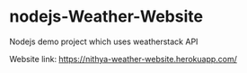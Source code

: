# nodejs-Weather-Website
Nodejs demo project which uses weatherstack API


Website link:
https://nithya-weather-website.herokuapp.com/
